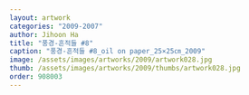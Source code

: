 ```yaml
---
layout: artwork
categories: "2009-2007"
author: Jihoon Ha
title: "풍경-흔적들 #8"
caption: "풍경-흔적들 #8_oil on paper_25×25㎝_2009"
image: /assets/images/artworks/2009/artwork028.jpg
thumb: /assets/images/artworks/2009/thumbs/artwork028.jpg
order: 908003
---
```

